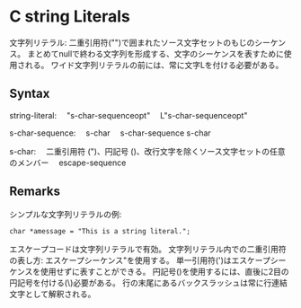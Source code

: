 # C string Literals
文字列リテラル:
二重引用符("")で囲まれたソース文字セットのもじのシーケンス。
まとめてnullで終わる文字列を形成する、文字のシーケンスを表すために使用される。
ワイド文字列リテラルの前には、常に文字Lを付ける必要がある。

## Syntax
string-literal:
 "s-char-sequenceopt"
 L"s-char-sequenceopt"

s-char-sequence:
 s-char
 s-char-sequence s-char

s-char:
 二重引用符 (")、円記号 (\)、改行文字を除くソース文字セットの任意のメンバー
 escape-sequence


## Remarks
シンプルな文字列リテラルの例:
```lang:c
char *amessage = "This is a string literal.";
```

エスケープコードは文字列リテラルで有効。
文字列リテラル内での二重引用符の表し方:
エスケープシーケンス\"を使用する。
単一引用符(')はエスケープシーケンスを使用せずに表すことができる。
円記号(\)を使用するには、直後に2目の円記号を付ける(\\)必要がある。
行の末尾にあるバックスラッシュは常に行連結文字として解釈される。

